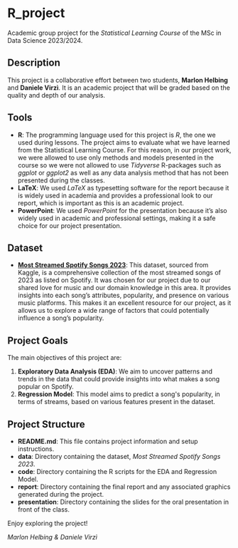 # R_project
Academic group project for the *Statistical Learning Course* of the MSc in Data Science 2023/2024.



## Description
This project is a collaborative effort between two students, **Marlon Helbing** and **Daniele Virzì**. It is an academic project that will be graded based on the quality and depth of our analysis.


## Tools
- **R**: The programming language used for this project is *R*, the one we used during lessons. The project aims to evaluate what we have learned from the Statistical Learning Course. For this reason, in our project work, we were allowed to use only methods and models presented in the course so we were not allowed to use *Tidyverse* R-packages such as *ggplot* or *ggplot2* as well as any data analysis method that has not been presented during the classes.
- **LaTeX**: We used *LaTeX* as typesetting software for the report because it is widely used in academia and provides a professional look to our report, which is important as this is an academic project.
- **PowerPoint**: We used *PowerPoint* for the presentation because it’s also widely used in academic and professional settings, making it a safe choice for our project presentation.


## Dataset
- [**Most Streamed Spotify Songs 2023**](https://www.kaggle.com/datasets/nelgiriyewithana/top-spotify-songs-2023): This dataset, sourced from Kaggle, is a comprehensive collection of the most streamed songs of 2023 as listed on Spotify. It was chosen for our project due to our shared love for music and our domain knowledge in this area. It provides insights into each song’s attributes, popularity, and presence on various music platforms. This makes it an excellent resource for our project, as it allows us to explore a wide range of factors that could potentially influence a song’s popularity.

  
## Project Goals
The main objectives of this project are:
1. **Exploratory Data Analysis (EDA)**: We aim to uncover patterns and trends in the data that could provide insights into what makes a song popular on Spotify.
2. **Regression Model**: This model aims to predict a song's popularity, in terms of streams, based on various features present in the dataset.


## Project Structure
- **README.md**: This file contains project information and setup instructions.
- **data**: Directory containing the dataset, *Most Streamed Spotify Songs 2023*.
- **code**: Directory containing the R scripts for the EDA and Regression Model.
- **report**: Directory containing the final report and any associated graphics generated during the project.
- **presentation**: Directory containing the slides for the oral presentation in front of the class.


Enjoy exploring the project!

*Marlon Helbing & Daniele Virzì*
